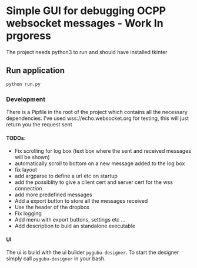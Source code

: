 # Simple GUI for debugging OCPP websocket messages - Work In prgoress
The project needs python3 to run and should have installed tkinter

## Run application
```bash
python run.py
```

### Development
There is a Pipfile in the root of the project which contains all the necessary dependencies. I've used wss://echo.websocket.org for testing, this will just return you the request sent

#### TODOs:
* Fix scrolling for log box (text box where the sent and received messages will be shown)
* automatically scroll to bottom on a new message added to the log box
* fix layout 
* add argparse to define a url etc on startup
* add the possiblity to give a client cert and server cert for the wss connection
* add more predefined messages
* Add a export button to store all the messages received
* Use the header of the dropbox
* Fix logging
* Add menu with export buttons, settings etc ...
* Add description to buld an standalone executable
#### UI 
The ui is build with the ui builder `pygubu-designer`. To start the designer simply call `pygubu-designer`
in your bash.